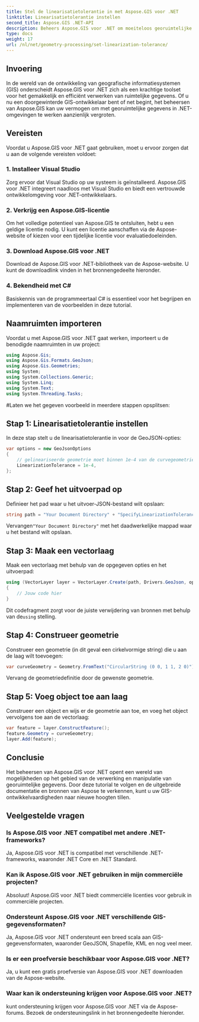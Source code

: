 ```yaml
---
title: Stel de linearisatietolerantie in met Aspose.GIS voor .NET
linktitle: Linearisatietolerantie instellen
second_title: Aspose.GIS .NET-API
description: Beheers Aspose.GIS voor .NET om moeiteloos georuimtelijke gegevens te verwerken. Volg deze stapsgewijze tutorial en ontgrendel het volledige potentieel van GIS-ontwikkeling in .NET.
type: docs
weight: 17
url: /nl/net/geometry-processing/set-linearization-tolerance/
---
```

## Invoering
In de wereld van de ontwikkeling van geografische informatiesystemen (GIS) onderscheidt Aspose.GIS voor .NET zich als een krachtige toolset voor het gemakkelijk en efficiënt verwerken van ruimtelijke gegevens. Of u nu een doorgewinterde GIS-ontwikkelaar bent of net begint, het beheersen van Aspose.GIS kan uw vermogen om met georuimtelijke gegevens in .NET-omgevingen te werken aanzienlijk vergroten.
## Vereisten
Voordat u Aspose.GIS voor .NET gaat gebruiken, moet u ervoor zorgen dat u aan de volgende vereisten voldoet:
### 1. Installeer Visual Studio
Zorg ervoor dat Visual Studio op uw systeem is geïnstalleerd. Aspose.GIS voor .NET integreert naadloos met Visual Studio en biedt een vertrouwde ontwikkelomgeving voor .NET-ontwikkelaars.
### 2. Verkrijg een Aspose.GIS-licentie
Om het volledige potentieel van Aspose.GIS te ontsluiten, hebt u een geldige licentie nodig. U kunt een licentie aanschaffen via de Aspose-website of kiezen voor een tijdelijke licentie voor evaluatiedoeleinden.
### 3. Download Aspose.GIS voor .NET
Download de Aspose.GIS voor .NET-bibliotheek van de Aspose-website. U kunt de downloadlink vinden in het bronnengedeelte hieronder.
### 4. Bekendheid met C#
Basiskennis van de programmeertaal C# is essentieel voor het begrijpen en implementeren van de voorbeelden in deze tutorial.

## Naamruimten importeren
Voordat u met Aspose.GIS voor .NET gaat werken, importeert u de benodigde naamruimten in uw project:
```csharp
using Aspose.Gis;
using Aspose.Gis.Formats.GeoJson;
using Aspose.Gis.Geometries;
using System;
using System.Collections.Generic;
using System.Linq;
using System.Text;
using System.Threading.Tasks;
```
#Laten we het gegeven voorbeeld in meerdere stappen opsplitsen:
## Stap 1: Linearisatietolerantie instellen
In deze stap stelt u de linearisatietolerantie in voor de GeoJSON-opties:
```csharp
var options = new GeoJsonOptions
{
    // gelineariseerde geometrie moet binnen 1e-4 van de curvegeometrie liggen
    LinearizationTolerance = 1e-4,
};
```
## Stap 2: Geef het uitvoerpad op
Definieer het pad waar u het uitvoer-JSON-bestand wilt opslaan:
```csharp
string path = "Your Document Directory" + "SpecifyLinearizationTolerance_out.json";
```
 Vervangen`"Your Document Directory"` met het daadwerkelijke mappad waar u het bestand wilt opslaan.
## Stap 3: Maak een vectorlaag
Maak een vectorlaag met behulp van de opgegeven opties en het uitvoerpad:
```csharp
using (VectorLayer layer = VectorLayer.Create(path, Drivers.GeoJson, options))
{
    // Jouw code hier
}
```
 Dit codefragment zorgt voor de juiste verwijdering van bronnen met behulp van de`using` stelling.
## Stap 4: Construeer geometrie
Construeer een geometrie (in dit geval een cirkelvormige string) die u aan de laag wilt toevoegen:
```csharp
var curveGeometry = Geometry.FromText("CircularString (0 0, 1 1, 2 0)");
```
Vervang de geometriedefinitie door de gewenste geometrie.
## Stap 5: Voeg object toe aan laag
Construeer een object en wijs er de geometrie aan toe, en voeg het object vervolgens toe aan de vectorlaag:
```csharp
var feature = layer.ConstructFeature();
feature.Geometry = curveGeometry;
layer.Add(feature);
```

## Conclusie
Het beheersen van Aspose.GIS voor .NET opent een wereld van mogelijkheden op het gebied van de verwerking en manipulatie van georuimtelijke gegevens. Door deze tutorial te volgen en de uitgebreide documentatie en bronnen van Aspose te verkennen, kunt u uw GIS-ontwikkelvaardigheden naar nieuwe hoogten tillen.
## Veelgestelde vragen
### Is Aspose.GIS voor .NET compatibel met andere .NET-frameworks?
Ja, Aspose.GIS voor .NET is compatibel met verschillende .NET-frameworks, waaronder .NET Core en .NET Standard.
### Kan ik Aspose.GIS voor .NET gebruiken in mijn commerciële projecten?
Absoluut! Aspose.GIS voor .NET biedt commerciële licenties voor gebruik in commerciële projecten.
### Ondersteunt Aspose.GIS voor .NET verschillende GIS-gegevensformaten?
Ja, Aspose.GIS voor .NET ondersteunt een breed scala aan GIS-gegevensformaten, waaronder GeoJSON, Shapefile, KML en nog veel meer.
### Is er een proefversie beschikbaar voor Aspose.GIS voor .NET?
Ja, u kunt een gratis proefversie van Aspose.GIS voor .NET downloaden van de Aspose-website.
### Waar kan ik ondersteuning krijgen voor Aspose.GIS voor .NET?
kunt ondersteuning krijgen voor Aspose.GIS voor .NET via de Aspose-forums. Bezoek de ondersteuningslink in het bronnengedeelte hieronder.
